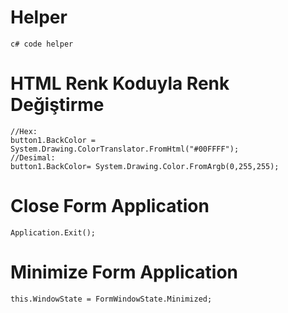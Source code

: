 # Helper
```
c# code helper
```
# HTML Renk Koduyla Renk Değiştirme
```
//Hex:
button1.BackColor = System.Drawing.ColorTranslator.FromHtml("#00FFFF");
//Desimal:
button1.BackColor= System.Drawing.Color.FromArgb(0,255,255);
```
# Close Form Application
```
Application.Exit();
```
# Minimize Form Application
```
this.WindowState = FormWindowState.Minimized;
```
